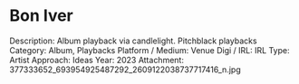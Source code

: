# Bon Iver

Description: Album playback via candlelight. Pitchblack playbacks
Category: Album, Playbacks
Platform / Medium: Venue
Digi / IRL: IRL
Type: Artist
Approach: Ideas
Year: 2023
Attachment: 377333652_693954925487292_2609122038737717416_n.jpg